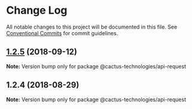 # Change Log

All notable changes to this project will be documented in this file.
See [Conventional Commits](https://conventionalcommits.org) for commit guidelines.

<a name="1.2.5"></a>
## [1.2.5](https://github.com/CactusTechnologies/cactus-utils/compare/@cactus-technologies/api-request@1.2.4...@cactus-technologies/api-request@1.2.5) (2018-09-12)

**Note:** Version bump only for package @cactus-technologies/api-request





<a name="1.2.4"></a>

## 1.2.4 (2018-08-29)

**Note:** Version bump only for package @cactus-technologies/api-request
